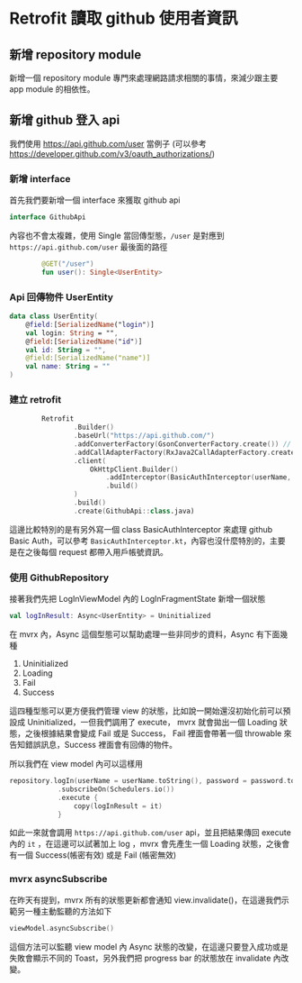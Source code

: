 # Retrofit 讀取 github 使用者資訊

## 新增 repository module
新增一個 repository module 專門來處理網路請求相關的事情，來減少跟主要 app module 的相依性。

## 新增 github 登入 api

我們使用 https://api.github.com/user 當例子 (可以參考 https://developer.github.com/v3/oauth_authorizations/)

### 新增 interface
首先我們要新增一個 interface 來獲取 github api
```kotlin
interface GithubApi
```
內容也不會太複雜，使用 Single 當回傳型態，`/user` 是對應到 `https://api.github.com/user` 最後面的路徑
```kotlin
        @GET("/user")
        fun user(): Single<UserEntity>
```

### Api 回傳物件 UserEntity
```kotlin
data class UserEntity(
    @field:[SerializedName("login")]
    val login: String = "",
    @field:[SerializedName("id")]
    val id: String = "",
    @field:[SerializedName("name")]
    val name: String = ""
)
```


### 建立 retrofit
```kotlin
        Retrofit
                .Builder()
                .baseUrl("https://api.github.com/")
                .addConverterFactory(GsonConverterFactory.create()) // 會用 gson library 來處理 json 格式轉換
                .addCallAdapterFactory(RxJava2CallAdapterFactory.create()) // 可以使用 rxjava 處理回傳的型態
                .client(
                    OkHttpClient.Builder()
                        .addInterceptor(BasicAuthInterceptor(userName, password))
                        .build()
                )
                .build()
                .create(GithubApi::class.java)
```

這邊比較特別的是有另外寫一個 class BasicAuthInterceptor 來處理 github Basic Auth，可以參考 `BasicAuthInterceptor.kt`，內容也沒什麼特別的，主要是在之後每個 request 都帶入用戶帳號資訊。


### 使用 GithubRepository

接著我們先把 LogInViewModel 內的 LogInFragmentState 新增一個狀態 
```kotlin
val logInResult: Async<UserEntity> = Uninitialized
```

在 mvrx 內，Async 這個型態可以幫助處理一些非同步的資料，Async 有下面幾種

1. Uninitialized
2. Loading
3. Fail
4. Success

這四種型態可以更方便我們管理 view 的狀態，比如說一開始還沒初始化前可以預設成 Uninitialized，一但我們調用了 execute， mvrx 就會拋出一個 Loading 狀態，之後根據結果會變成 Fail 或是 Success，
Fail 裡面會帶著一個 throwable 來告知錯誤訊息，Success 裡面會有回傳的物件。

所以我們在 view model 內可以這樣用
```kotlin
repository.logIn(userName = userName.toString(), password = password.toString())
            .subscribeOn(Schedulers.io())
            .execute {
                copy(logInResult = it)
            }
```

如此一來就會調用 `https://api.github.com/user` api，並且把結果傳回 execute 內的 `it` ，在這邊可以試著加上 log ，mvrx 會先產生一個 Loading 狀態，之後會有一個 Success(帳密有效) 或是 Fail (帳密無效)

### mvrx asyncSubscribe
在昨天有提到，mvrx 所有的狀態更新都會通知 view.invalidate()，在這邊我們示範另一種主動監聽的方法如下
```kotlin
viewModel.asyncSubscribe()
```

這個方法可以監聽 view model 內 Async 狀態的改變，在這邊只要登入成功或是失敗會顯示不同的 Toast，另外我們把 progress bar 的狀態放在 invalidate 內改變。